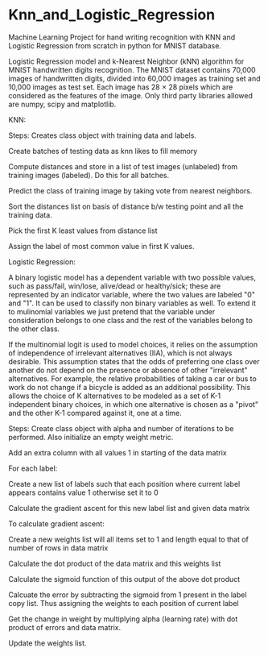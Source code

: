 # Knn_and_Logistic_Regression
Machine Learning Project for hand writing recognition with KNN and Logistic Regression from scratch in python for MNIST database.

Logistic Regression model and k-Nearest Neighbor (kNN) algorithm for MNIST handwritten digits recognition. 
The MNIST dataset contains 70,000 images of handwritten digits, divided into 60,000 images as training set and 10,000 images as test set. 
Each image has 28 × 28 pixels which are considered as the features of the image. 
Only third party libraries allowed are numpy, scipy and matplotlib.

KNN:

Steps:
Creates class object with training data and labels.

Create batches of testing data as knn likes to fill memory

Compute distances and store in a list of test images (unlabeled) from training images (labeled). Do this for all batches.

Predict the class of training image by taking vote from nearest neighbors.

Sort the distances list on basis of distance b/w testing point and all the training data.

Pick the first K least values from distance list

Assign the label of most common value in first K values.

Logistic Regression:

A binary logistic model has a dependent variable with two possible values, such as pass/fail, win/lose, alive/dead or healthy/sick; these are represented by an indicator variable, where the two values are labeled "0" and "1". It can be used to classify non binary variables as well. To extend it to mulinomial variables we just pretend that the variable under consideration belongs to one class and the rest of the variables belong to the other class.

If the multinomial logit is used to model choices, it relies on the assumption of independence of irrelevant alternatives (IIA), which is not always desirable. This assumption states that the odds of preferring one class over another do not depend on the presence or absence of other "irrelevant" alternatives. For example, the relative probabilities of taking a car or bus to work do not change if a bicycle is added as an additional possibility. This allows the choice of K alternatives to be modeled as a set of K-1 independent binary choices, in which one alternative is chosen as a "pivot" and the other K-1 compared against it, one at a time.


Steps:
Create class object with alpha and number of iterations to be performed. Also initialize an empty weight metric.

Add an extra column with all values 1 in starting of the data matrix

For each label:

  Create a new list of labels such that each position where current label appears contains value 1 otherwise set it to 0

  Calculate the gradient ascent for this new label list and given data matrix
 
To calculate gradient ascent:

Create a new weights list will all items set to 1 and length equal to that of number of rows in data matrix

Calculate the dot product of the data matrix and this weights list

Calculate the sigmoid function of this output of the above dot product

Calcuate the error by subtracting the sigmoid from 1 present in the label copy list. Thus assigning the weights to each position of current label

Get the change in weight by multiplying alpha (learning rate) with dot product of errors and data matrix.

Update the weights list.
